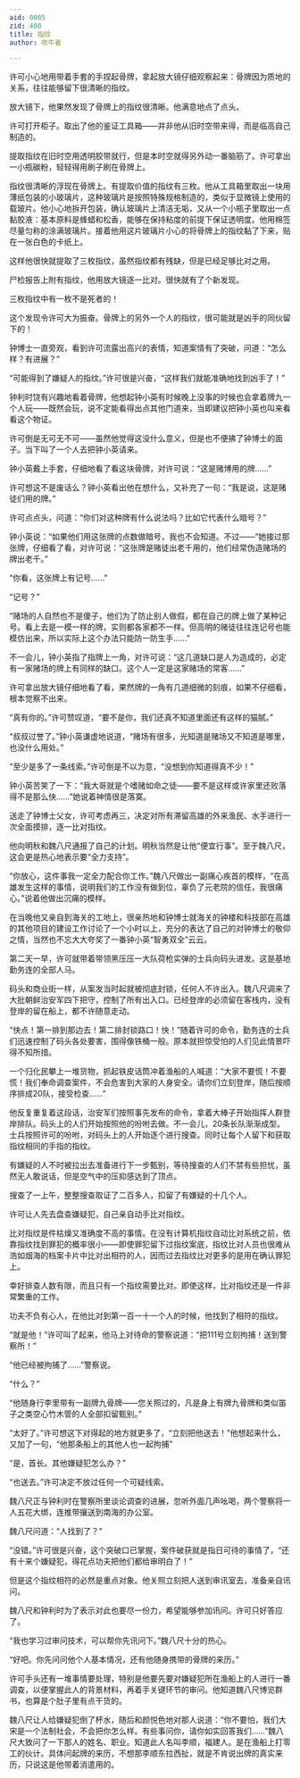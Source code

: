 ```yaml
---
aid: 0005
zid: 400
title: 指纹
author: 吹牛者

---
```




  许可小心地用带着手套的手捏起骨牌，拿起放大镜仔细观察起来：骨牌因为质地的关系，往往能够留下很清晰的指纹。

  放大镜下，他果然发现了骨牌上的指纹很清晰。他满意地点了点头。

  许可打开柜子。取出了他的鉴证工具箱——并非他从旧时空带来得，而是临高自己制造的。

  提取指纹在旧时空用透明胶带就行，但是本时空就得另外动一番脑筋了。许可拿出一小瓶碳粉，轻轻得用刷子刷在骨牌上。

  指纹很清晰的浮现在骨牌上。有提取价值的指纹有三枚。他从工具箱里取出一块用薄纸包装的小玻璃片，这种玻璃片是按照特殊规格制造的，类似于显微镜上使用的载玻片。他小心地拆开包装，确认玻璃片上清洁无垢，又从一个小瓶子里取出一点黏胶液：基本原料是蜂蜡和松香，能够在保持粘度的前提下保证透明度。他用棉签尽量匀称的涂满玻璃片。接着他用这片玻璃片小心的将骨牌上的指纹黏了下来，贴在一张白色的卡纸上。

  这样他很快就提取了三枚指纹，虽然指纹都有残缺，但是已经足够比对之用。

  尸检报告上附有指纹，他用放大镜逐一比对。很快就有了个新发现。

  三枚指纹中有一枚不是死者的！

  这个发现令许可大为振奋。骨牌上的另外一个人的指纹，很可能就是凶手的同伙留下的！

  钟博士一直旁观，看到许可流露出高兴的表情，知道案情有了突破，问道：“怎么样？有进展？”

  “可能得到了嫌疑人的指纹。”许可很是兴奋，“这样我们就能准确地找到凶手了！”

  钟利时饶有兴趣地看着骨牌，他想起钟小英有时候晚上没事的时候也会拿着牌九一个人玩——既然会玩，说不定能看得出点其他门道来，当即建议把钟小英也叫来看看这个物证。

  许可倒是无可无不可——虽然他觉得这没什么意义，但是也不便拂了钟博士的面子。当下叫了一个人去把钟小英请来。

  钟小英戴上手套，仔细地看了看这块骨牌，对许可说：“这是赌博用的牌……”

  许可想这不是废话么？钟小英看出他在想什么，又补充了一句：“我是说，这是赌徒们用的牌。”

  许可点点头，问道：“你们对这种牌有什么说法吗？比如它代表什么暗号？”

  钟小英说：“如果他们用这张牌的点数做暗号，我也不会知道。不过——”她接过那张牌，仔细看了看，对许可说：“这张牌是赌徒出老千用的，他们经常伪造赌场的牌出老千。”

  “你看，这张牌上有记号……”

  “记号？”

  “赌场的人自然也不是傻子，他们为了防止别人做假，都在自己的牌上做了某种记号。看上去是一模一样的牌，实则都各家都不一样。但高明的赌徒往往连记号也能模仿出来，所以实际上这个办法只能防一防生手……”

  不一会儿，钟小英指了指牌上一角，对许可说：“这几道缺口是人为造成的，必定有一家赌场的牌上有同样的缺口。这个人一定是这家赌场的常客……”

  许可拿出放大镜仔细地看了看，果然牌的一角有几道细微的刻痕，如果不仔细看，根本觉察不出来。

  “真有你的。”许可赞叹道，“要不是你，我们还真不知道里面还有这样的猫腻。”

  “叔叔过誉了。”钟小英谦虚地说道，“赌场有很多，光知道是赌场又不知道是哪里，也没什么用处。”

  “至少是多了一条线索。”许可倒是不以为意，“没想到你知道得真不少！”

  钟小英苦笑了一下：“我大哥就是个嗜赌如命之徒——要不是这样或许家里还败落得不是那么快……”她说着神情很是落寞。

  送走了钟博士父女，许可考虑再三，决定对所有滞留高雄的外来渔民、水手进行一次全面摸排，逐一比对指纹。

  他向明秋和魏八尺通报了自己的计划。明秋当然是让他“便宜行事”。至于魏八尺，这会更是热心地表示要“全力支持”。

  “你放心，这件事我一定全力配合你工作。”魏八尺做出一副痛心疾首的模样，“在高雄发生这样的事情，说明我们的工作没有做到位，辜负了元老院的信任，我很痛心。”说着他做出沉痛的模样。

  在当晚他又亲自到海关的工地上，很亲热地和钟博士就海关的钟楼和科技部在高雄的其他项目的建设工作讨论了一个小时以上，充分的表达了自己的对钟博士的敬仰之情，当然也不忘大大夸奖了一番钟小英“智勇双全”云云。

  第二天一早，许可就带着带领黑压压一大队荷枪实弹的士兵向码头进发。这是基地勤务连的全部人马。

  码头和商业街一样，从案发当时起就被彻底封锁，任何人不许出入。魏八尺调来了大批朝鲜治安军四下把守，控制了所有出入口。已经登岸的必须留在客栈内，没有登岸的留在船上，都不许随意走动。

  “快点！第一排到那边去！第二排封锁路口！快！”随着许可的命令，勤务连的士兵们迅速控制了码头各处要害，围得像铁桶一般。原本就担惊受怕的人们见此情景吓得不知所措。

  一个归化民攀上一堆货物，抓起铁皮话筒冲着渔船的人喊道：“大家不要慌！不要慌！我们奉命调查案件，不会危害到大家的人身安全。请你们立刻登岸，随后按顺序排成20队，接受检查……”

  他反复重复着这段话，治安军们按照事先发布的命令，拿着大棒子开始指挥人群登岸排队。码头上的人们开始按照他的吩咐去做。不一会儿，20条长队渐渐成型。士兵按照许可的吩咐，对码头上的人开始逐个进行搜查。同时让每个人留下和获取指纹相同的手指的指纹。

  有嫌疑的人不时被拉出去准备进行下一步甄别，等待搜查的人们不禁有些担忧，虽然无人敢说话，但是空气中的压抑感达到了顶点。

  搜查了一上午，整整搜查取证了二百多人，扣留了有嫌疑的十几个人。

  许可让人先去盘查嫌疑犯，自己亲自动手比对指纹。

  比对指纹是件枯燥又准确度不高的事情。在没有计算机指纹自动比对系统之前，依靠指纹找到罪犯的概率很小——即使罪犯留下过指纹案底，指纹比对人员也很难从浩如烟海的档案卡片中比对出相符的人，因而过去指纹比对更多的是用在确认罪犯上。

  幸好排查人数有限，而且只有一个指纹需要比对。即使这样，比对指纹还是一件非常繁重的工作。

  功夫不负有心人，在他比对到第一百一十一个人的时候，他找到了相符的指纹。

  “就是他！”许可叫了起来，他马上对待命的警察说道：“把111号立刻拘捕！送到警察所！”

  “他已经被拘捕了……”警察说。

  “什么？”

  “他随身行李里带有一副牌九骨牌——您关照过的，凡是身上有牌九骨牌和类似笛子之类空心竹木管的人全部扣留甄别。”

  “太好了。”许可想这下对得起的地方就更多了，“立刻把他送去！”他想起来什么，又加了一句，“他那条船上的其他人也一起拘捕”

  “是，首长。其他嫌疑犯怎么办？”

  “也送去。”许可决定不放过任何一个可疑线索。

  魏八尺正与钟利时在警察所里谈论调查的进展，忽听外面几声吆喝，两个警察将一人五花大绑，连推带攘送到南海的办公室。

  魏八尺问道：“人找到了？”

  “没错。”许可很是兴奋，这个突破口已掌握，案件破获就是指日可待的事情了，“还有十来个嫌疑犯，得花点功夫把他们都给审明白了！”

  但是这个指纹相符的必然是重点对象。他关照立刻把人送到审讯室去，准备亲自讯问。

  魏八尺和钟利时为了表示对此也要尽一份力，希望能够参加讯问。许可只好答应了。

  “我也学习过审问技术，可以帮你先讯问下。”魏八尺十分的热心。

  “好吧。你先问问他个人基本情况，还有他随身携带的骨牌的来历。”

  许可手头还有一堆事情要处理，特别是他要先要对嫌疑犯所在渔船上的人进行一番调查，以便掌握此人的背景材料，再着手关键环节的审问。他知道魏八尺博览群书，也算是个肚子里有点干货的。

  魏八尺让人给嫌疑犯倒了杯水，随后和颜悦色地对那人说道：“你不要怕，我们大宋是一个法制社会，不会把你怎么样。有些事问你，请你如实回答我们……”魏八尺大致问了一下那人的姓名、职业。知道此人名叫李顺，福建人。是在渔船上打零工的伙计。具体问起牌的来历，不想那李顺东拉西扯，就是不肯说出牌的真实来历，只说这是他带着消遣用的。



